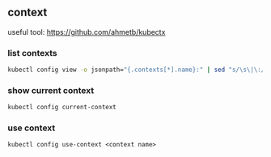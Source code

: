 ## context

useful tool: https://github.com/ahmetb/kubectx

### list contexts

```bash
kubectl config view -o jsonpath="{.contexts[*].name}:" | sed "s/\s\|\:/\n/g"
```

### show current context

```bash
kubectl config current-context
```

### use context

```
kubectl config use-context <context name>
```
